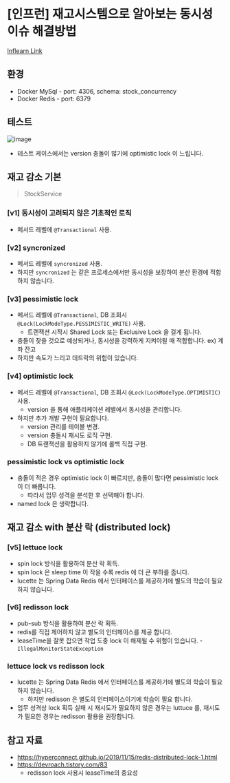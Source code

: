 # [인프런] 재고시스템으로 알아보는 동시성이슈 해결방법

[Inflearn Link](https://www.inflearn.com/course/%EB%8F%99%EC%8B%9C%EC%84%B1%EC%9D%B4%EC%8A%88-%EC%9E%AC%EA%B3%A0%EC%8B%9C%EC%8A%A4%ED%85%9C)

## 환경

- Docker MySql - port: 4306, schema: stock_concurrency
- Docker Redis - port: 6379

## 테스트

![image](https://user-images.githubusercontent.com/55722186/185759295-1841e37c-9936-4c9b-a4b0-7ee3ea986a98.png)

- 테스트 케이스에서는 version 충돌이 많기에 optimistic lock 이 느립니다.

## 재고 감소 기본

> StockService

### [v1] 동시성이 고려되지 않은 기초적인 로직

- 메서드 레벨에 `@Transactional` 사용.

### [v2] syncronized

- 메서드 레벨에 `syncronized` 사용.
- 하지만 `syncronized` 는 같은 프로세스에서만 동시성을 보장하여 분산 환경에 적합하지 않습니다.

### [v3] pessimistic lock

- 메서드 레벨에 `@Transactional`, DB 조회시 `@Lock(LockModeType.PESSIMISTIC_WRITE)` 사용.
    - 트랜잭션 시작시 Shared Lock 또는 Exclusive Lock 을 걸게 됩니다.
- 충돌이 잦을 것으로 예상되거나, 동시성을 강력하게 지켜야될 때 적합합니다. ex) 계좌 잔고
- 하지만 속도가 느리고 데드락의 위험이 있습니다.

### [v4] optimistic lock

- 메서드 레벨에 `@Transactional`, DB 조회시 `@Lock(LockModeType.OPTIMISTIC)` 사용.
    - version 을 통해 애플리케이션 레벨에서 동시성을 관리합니다.
- 하지만 추가 개발 구현이 필요합니다.
    - version 관리를 테이블 변경.
    - version 충돌시 재시도 로직 구현.
    - DB 트랜잭션을 활용하지 않기에 롤백 직접 구현.

### pessimistic lock vs optimistic lock

- 충돌이 적은 경우 optimistic lock 이 빠르지만, 충돌이 많다면 pessimistic lock 이 더 빠릅니다.
    - 따라서 업무 성격을 분석한 후 선택해야 합니다.
- named lock 은 생략합니다.

## 재고 감소 with 분산 락 (distributed lock)

### [v5] lettuce lock

- spin lock 방식을 활용하여 분산 락 획득.
- spin lock 은 sleep time 이 작을 수록 redis 에 더 큰 부하를 줍니다.
- lucette 는 Spring Data Redis 에서 인터페이스를 제공하기에 별도의 학습이 필요하지 않습니다.

### [v6] redisson lock

- pub-sub 방식을 활용하여 분산 락 획득.
- redis를 직접 제어하지 않고 별도의 인터페이스를 제공 합니다.
- leaseTime을 잘못 잡으면 작업 도중 lock 이 해제될 수 위험이 있습니다. - `IllegalMonitorStateException`

### lettuce lock vs redisson lock

- lucette 는 Spring Data Redis 에서 인터페이스를 제공하기에 별도의 학습이 필요하지 않습니다.
    - 하지만 redisson 은 별도의 인터페이스이기에 학습이 필요 합니다.
- 업무 성격상 lock 획득 실패 시 재시도가 필요하지 않은 경우는 luttuce 를, 재시도가 필요한 경우는 redisson 활용을 권장합니다.

## 참고 자료

- https://hyperconnect.github.io/2019/11/15/redis-distributed-lock-1.html
- https://devroach.tistory.com/83
    - redisson lock 사용시 leaseTime의 중요성 
